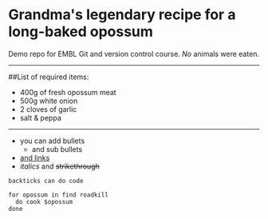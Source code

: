 # Grandma's legendary recipe for a long-baked **opossum**
Demo repo for EMBL Git and version control course. _No_ animals were eaten.

-------------
##List of required items:

- 400g of fresh opossum meat
- 500g white onion
- 2 cloves of garlic
- salt & peppa


-------------

- you can add bullets
  - and sub bullets
- [and links](https://www.google.com)
- _italics_ and ~~strikethrough~~

`backticks can do code`

```
for opossum in find roadkill
  do cook $opossum
done
```
